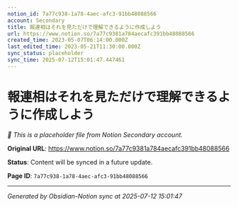 ```yaml
---
notion_id: 7a77c938-1a78-4aec-afc3-91bb48088566
account: Secondary
title: 報連相はそれを見ただけで理解できるように作成しよう
url: https://www.notion.so/7a77c9381a784aecafc391bb48088566
created_time: 2023-05-07T06:14:00.000Z
last_edited_time: 2023-05-21T11:30:00.000Z
sync_status: placeholder
sync_time: 2025-07-12T15:01:47.447461
---
```


# 報連相はそれを見ただけで理解できるように作成しよう

*🔄 This is a placeholder file from Notion Secondary account.*

**Original URL**: https://www.notion.so/7a77c9381a784aecafc391bb48088566

**Status**: Content will be synced in a future update.

**Page ID**: `7a77c938-1a78-4aec-afc3-91bb48088566`

---

*Generated by Obsidian-Notion sync at 2025-07-12 15:01:47*
